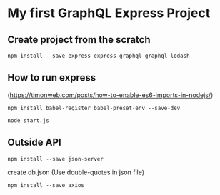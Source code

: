 # My first GraphQL Express Project

## Create project from the scratch

```
npm install --save express express-graphql graphql lodash
```

## How to run express

(https://timonweb.com/posts/how-to-enable-es6-imports-in-nodejs/)

```
npm install babel-register babel-preset-env --save-dev
```

```
node start.js
```

## Outside API

```
npm install --save json-server
```

create db.json
(Use double-quotes in json file)

```
npm install --save axios
```
